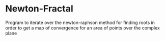 # Newton-Fractal
Program to iterate over the newton-raphson method for finding roots in order to get a map of convergence for an area of points over the complex plane
